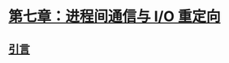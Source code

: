 # [第七章：进程间通信与 I/O 重定向](https://rcore-os.cn/rCore-Tutorial-Book-v3/chapter7/index.html)
## [引言](https://rcore-os.cn/rCore-Tutorial-Book-v3/chapter7/0intro.html)


